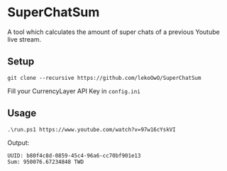 # SuperChatSum

A tool which calculates the amount of super chats of a previous Youtube live stream.

## Setup

`git clone --recursive https://github.com/lekoOwO/SuperChatSum`

Fill your CurrencyLayer API Key in `config.ini`

## Usage

`.\run.ps1 https://www.youtube.com/watch?v=97w16cYskVI`

Output:

```
UUID: b80f4c8d-0859-45c4-96a6-cc70bf901e13
Sum: 950076.67234848 TWD
```